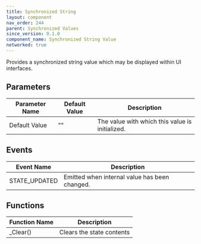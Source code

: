 ```yaml
---
title: Synchronized String
layout: component
nav_order: 244
parent: Synchronized Values
since_version: 0.1.0
component_name: Synchronized String Value
networked: true
---
```


Provides a synchronized string value which may be displayed within UI interfaces.

## Parameters

| Parameter Name | Default Value | Description                                     |
|----------------|---------------|-------------------------------------------------|
| Default Value  | ""            | The value with which this value is initialized. |

## Events

| Event Name    | Description                                   |
|---------------|-----------------------------------------------|
| STATE_UPDATED | Emitted when internal value has been changed. |

## Functions

| Function Name | Description               |
|---------------|---------------------------|
| _Clear()      | Clears the state contents |